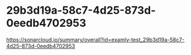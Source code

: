 # 29b3d19a-58c7-4d25-873d-0eedb4702953
https://sonarcloud.io/summary/overall?id=examly-test_29b3d19a-58c7-4d25-873d-0eedb4702953
